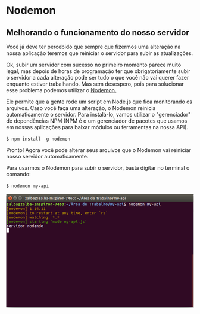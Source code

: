 # Nodemon

## Melhorando o funcionamento do nosso servidor

Você já deve ter percebido que sempre que fizermos uma alteração na nossa aplicação teremos que reiniciar o servidor para subir as atualizações.

Ok, subir um servidor com sucesso no primeiro momento parece muito legal, mas depois de horas de programação ter que obrigatoriamente subir o servidor a cada alteração pode ser tudo o que você não vai querer fazer enquanto estiver trabalhando. Mas sem desespero, pois para solucionar esse problema podemos utilizar o [Nodemon.](https://nodemon.io/)

Ele permite que a gente rode um script em Node.js que fica monitorando os arquivos. Caso você faça uma alteração, o Nodemon reinicia automaticamente o servidor. Para instalá-lo, vamos utilizar o "gerenciador" de dependências NPM \(NPM é o um gerenciador de pacotes que usamos em nossas aplicações para baixar módulos ou ferramentas na nossa API\).

```
$ npm install -g nodemon
```

Pronto! Agora você pode alterar seus arquivos que o Nodemon vai reiniciar nosso servidor automaticamente.

Para usarmos o Nodemon para subir o servidor, basta digitar no terminal o comando:

```text
$ nodemon my-api
```

![](.gitbook/assets/image.png)

